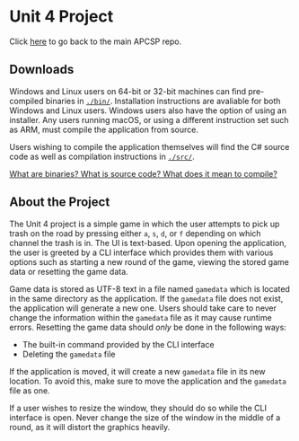 # Unit 4 Project
Click [here](/README.md) to go back to the main APCSP repo.

## Downloads
Windows and Linux users on 64-bit or 32-bit machines can find pre-compiled binaries in [`./bin/`](./bin/). Installation instructions are avaliable for both Windows and Linux users. Windows users also have the option of using an installer. Any users running macOS, or using a different instruction set such as ARM, must compile the application from source.

Users wishing to compile the application themselves will find the C# source code as well as compilation instructions in [`./src/`](./src/).

[What are binaries? What is source code? What does it mean to compile?](/README.md#types-of-downloads)

## About the Project
The Unit 4 project is a simple game in which the user attempts to pick up trash on the road by pressing either `a`, `s`, `d`, or `f` depending on which channel the trash is in. The UI is text-based. Upon opening the application, the user is greeted by a CLI interface which provides them with various options such as starting a new round of the game, viewing the stored game data or resetting the game data.

Game data is stored as UTF-8 text in a file named `gamedata` which is located in the same directory as the application. If the `gamedata` file does not exist, the application will generate a new one. Users should take care to never change the information within the `gamedata` file as it may cause runtime errors. Resetting the game data should _only_ be done in the following ways:

- The built-in command provided by the CLI interface
- Deleting the `gamedata` file

If the application is moved, it will create a new `gamedata` file in its new location. To avoid this, make sure to move the application and the `gamedata` file as one.

If a user wishes to resize the window, they should do so while the CLI interface is open. Never change the size of the window in the middle of a round, as it will distort the graphics heavily.
